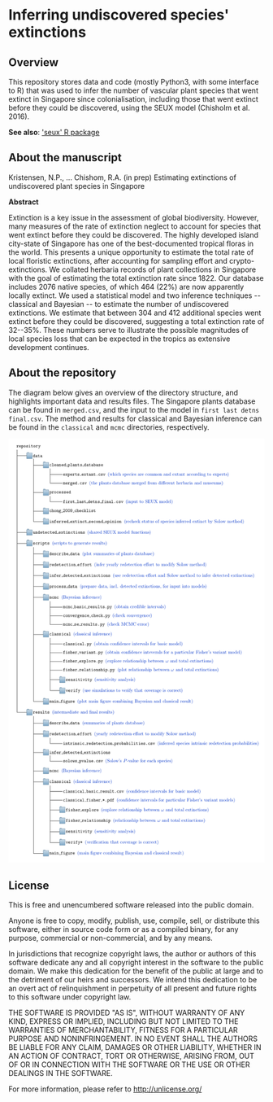 # Inferring undiscovered species' extinctions

## Overview

This repository stores data and code (mostly Python3, with some interface to R) that was used to infer the number of vascular plant species that went extinct in Singapore since colonialisation, including those that went extinct before they could be discovered, using the SEUX model (Chisholm et al. 2016). 

**See also**: ['seux' R package](https://github.com/nadiahpk/seux "seux")

## About the manuscript

Kristensen, N.P., ... Chishom, R.A. (in prep) Estimating extinctions of undiscovered plant species in Singapore

**Abstract**

Extinction is a key issue in the assessment of global biodiversity.
However, many measures of the rate of extinction neglect to account for species that went extinct before they could be discovered.
The highly developed island city-state of Singapore has one of the best-documented tropical floras in the world.
This presents a unique opportunity to estimate the total rate of local floristic extinctions,
after accounting for sampling effort and crypto-extinctions.
We collated herbaria records of plant collections in Singapore with the goal of estimating the total extinction rate since 1822.
Our database includes 2076 native species,
of which 464 (22%) are now apparently locally extinct.
We used a statistical model and two inference techniques -- classical and Bayesian --
to estimate the number of undiscovered extinctions.
We estimate that between 304 and 412 additional species went extinct before they could be discovered,
suggesting a total extinction rate of 32--35%.
These numbers serve to illustrate the possible magnitudes of local species loss that can be expected in the tropics as extensive
development continues.

## About the repository

The diagram below gives an overview of the directory structure, and highlights important data and results files. The Singapore plants database can be found in `merged.csv`, and the input to the model in `first last detns final.csv`. The method and results for classical and Bayesian inference can be found in the `classical` and `mcmc` directories, respectively.

![repository structure](https://raw.githubusercontent.com/nadiahpk/inferring-undiscovered-species-extinctions/master/repo_structure.png)

## License

This is free and unencumbered software released into the public domain.

Anyone is free to copy, modify, publish, use, compile, sell, or distribute this software, either in source code form or as a compiled binary, for any purpose, commercial or non-commercial, and by any means.

In jurisdictions that recognize copyright laws, the author or authors of this software dedicate any and all copyright interest in the software to the public domain. We make this dedication for the benefit of the public at large and to the detriment of our heirs and successors. We intend this dedication to be an overt act of relinquishment in perpetuity of all present and future rights to this software under copyright law.

THE SOFTWARE IS PROVIDED "AS IS", WITHOUT WARRANTY OF ANY KIND, EXPRESS OR IMPLIED, INCLUDING BUT NOT LIMITED TO THE WARRANTIES OF MERCHANTABILITY, FITNESS FOR A PARTICULAR PURPOSE AND NONINFRINGEMENT.  IN NO EVENT SHALL THE AUTHORS BE LIABLE FOR ANY CLAIM, DAMAGES OR OTHER LIABILITY, WHETHER IN AN ACTION OF CONTRACT, TORT OR OTHERWISE, ARISING FROM, OUT OF OR IN CONNECTION WITH THE SOFTWARE OR THE USE OR OTHER DEALINGS IN THE SOFTWARE.

For more information, please refer to <http://unlicense.org/>
